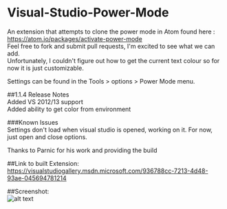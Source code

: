 # Visual-Studio-Power-Mode
An extension that attempts to clone the power mode in Atom found here : https://atom.io/packages/activate-power-mode  
Feel free to fork and submit pull requests, I'm excited to see what we can add.  
Unfortunately, I couldn't figure out how to get the current text colour so for now it is just customizable. 


Settings can be found in the Tools > options > Power Mode menu.  

##1.1.4 Release Notes  
Added VS 2012/13 support  
Added ability to get color from environment

###Known Issues  
Settings don't load when visual studio is opened, working on it.  For now, just open and close options.

Thanks to Parnic for his work and providing the build

##Link to built Extension:  
https://visualstudiogallery.msdn.microsoft.com/936788cc-7213-4d48-93ae-045694781214

##Screenshot:  
![alt text](https://raw.githubusercontent.com/LiamMorrow/Visual-Studio-Power-Mode/master/PowerMode/Resources/Screenshot.png "Screenshot")
